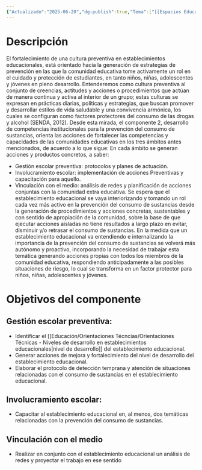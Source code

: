 ```yaml
---
{"Actualizado":"2025-06-20","dg-publish":true,"Tema":["[[Espacios Educativos]]","[[Programa PrePARA2]]"],"permalink":"/componente-2-desarrollo-de-competencias-institucionales/","dgPassFrontmatter":true,"noteIcon":"","updated":"2025-06-26T15:55:56.181-04:00"}
---
```


# Descripción
El fortalecimiento de una cultura preventiva en establecimientos educacionales, está orientado hacia la generación de estrategias de prevención en las que la comunidad educativa tome activamente un rol en el cuidado y protección de estudiantes, en tanto niños, niñas, adolescentes y jóvenes en pleno desarrollo.
Entenderemos como cultura preventiva al conjunto de creencias, actitudes y acciones o procedimientos que actúan de manera continua y activa al interior de un grupo; estas culturas se expresan en prácticas diarias, políticas y estrategias, que buscan promover y desarrollar estilos de vida saludable y una convivencia armónica, los cuales se configuran como factores protectores del consumo de las drogas y alcohol (SENDA, 2012).
Desde esta mirada, el componente 2, desarrollo de competencias institucionales para la prevención del consumo de sustancias, orienta las acciones de fortalecer las competencias y capacidades de las comunidades educativas en los tres ámbitos antes mencionados, de acuerdo a lo que sigue:
En cada ámbito se generan acciones y productos concretos, a saber:
- Gestión escolar preventiva: protocolos y planes de actuación.
- Involucramiento escolar: implementación de acciones Preventivas y capacitación para aquello.
- Vinculación con el medio: análisis de redes y planificación de acciones conjuntas con la comunidad extra educativa.
Se espera que el establecimiento educacional se vaya interiorizando y tomando un rol cada vez más activo en la prevención del consumo de sustancias desde la generación de procedimientos y acciones concretas, sustentables y con sentido de apropiación de la comunidad, sobre la base de que ejecutar acciones aisladas no tiene resultados a largo plazo en evitar, disminuir y/o retrasar el consumo de sustancias.
En la medida que un establecimiento educacional va entendiendo e internalizando la importancia de la prevención del consumo de sustancias se volverá más autónomo y proactivo, incorporando la necesidad de trabajar esta temática generando acciones propias con todos los miembros de la comunidad educativa, respondiendo anticipadamente a las posibles situaciones de riesgo, lo cual se transforma en un factor protector para niños, niñas, adolescentes y jóvenes.
# Objetivos del componente
## Gestión escolar preventiva:
- Identificar el [[Educación/Orientaciones Técncias/Orientaciones Técnicas - Niveles de desarrollo en establecimientos educacionales\|nivel de desarrollo]] del establecimiento educacional.
- Generar acciones de mejora y fortalecimiento del nivel de desarrollo del establecimiento educacional.
- Elaborar el protocolo de detección temprana y atención de situaciones relacionadas con el consumo de sustancias en el establecimiento educacional.
## Involucramiento escolar:
- Capacitar al establecimiento educacional en, al menos, dos temáticas relacionadas con la prevención del consumo de sustancias.
## Vinculación con el medio

- Realizar en conjunto con el establecimiento educacional un análisis de redes y proyectar el trabajo en ese sentido

